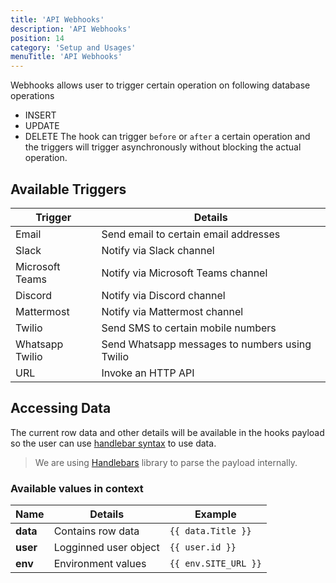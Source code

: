 ```yaml
---
title: 'API Webhooks'
description: 'API Webhooks'
position: 14
category: 'Setup and Usages'
menuTitle: 'API Webhooks'
---
```




Webhooks allows user to trigger certain operation on following database operations
- INSERT
- UPDATE
- DELETE
The hook can trigger `before` or `after` a certain operation and the triggers will trigger asynchronously without blocking the actual operation.

## Available Triggers

| Trigger | Details |
|-------|-------|
|Email| Send email to certain email addresses |
|Slack| Notify via Slack channel |
|Microsoft Teams| Notify via Microsoft Teams channel |
|Discord| Notify via Discord channel|
|Mattermost| Notify via Mattermost channel|
|Twilio| Send SMS to certain mobile numbers |
|Whatsapp Twilio| Send Whatsapp messages to numbers using Twilio |
|URL| Invoke an HTTP API |

## Accessing Data

The current row data and other details will be available in the hooks payload so the user can use [handlebar syntax](https://handlebarsjs.com/guide/#simple-expressions) to use data. 

> We are using [Handlebars](https://handlebarsjs.com/) library to parse the payload internally.

### Available values in context

| Name | Details | Example|
|-------|-------|-------|
| **data** | Contains row data | `{{ data.Title }}` |
| **user** | Logginned user object | `{{ user.id }}` |
| **env** | Environment values | `{{ env.SITE_URL }}` |

